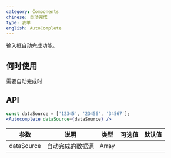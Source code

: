 ```yaml
---
category: Components
chinese: 自动完成
type: 表单
english: AutoComplete
---
```


输入框自动完成功能。

## 何时使用

需要自动完成时

## API

```jsx
const dataSource = ['12345', '23456', '34567'];
<Autocomplete dataSource={dataSource} />
```


| 参数           | 说明                             | 类型       |  可选值 | 默认值 |
|----------------|----------------------------------|------------|---------|--------|
| dataSource          | 自动完成的数据源 | Array     |         |        |
